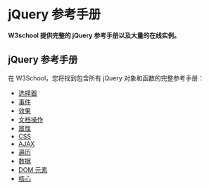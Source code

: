 # jQuery 参考手册



**W3school 提供完整的 jQuery 参考手册以及大量的在线实例。**

## jQuery 参考手册

在 W3School，您将找到包含所有 jQuery 对象和函数的完整参考手册：

- [选择器](https://www.w3school.com.cn/jquery/jquery_ref_selectors.asp)
- [事件](https://www.w3school.com.cn/jquery/jquery_ref_events.asp)
- [效果](https://www.w3school.com.cn/jquery/jquery_ref_effects.asp)
- [文档操作](https://www.w3school.com.cn/jquery/jquery_ref_manipulation.asp)
- [属性](https://www.w3school.com.cn/jquery/jquery_ref_attributes.asp)
- [CSS](https://www.w3school.com.cn/jquery/jquery_ref_css.asp)
- [AJAX](https://www.w3school.com.cn/jquery/jquery_ref_ajax.asp)
- [遍历](https://www.w3school.com.cn/jquery/jquery_ref_traversing.asp)
- [数据](https://www.w3school.com.cn/jquery/jquery_ref_data.asp)
- [DOM 元素](https://www.w3school.com.cn/jquery/jquery_ref_dom_element_methods.asp)
- [核心](https://www.w3school.com.cn/jquery/jquery_ref_core.asp)